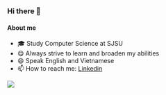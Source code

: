 ### Hi there 👋

#### About me
- 🎓 Study Computer Science at SJSU
- 😋 Always strive to learn and broaden my abilities
- 😄 Speak English and Vietnamese
- 📫 How to reach me: [Linkedin](https://www.linkedin.com/in/nhien-lam/)


<img src="https://github-readme-stats.vercel.app/api?username=nhienlam&&show_icons=true&theme=midnight-purple">

<!--- (url)[![Top Langs](https://github-readme-stats.vercel.app/api/top-langs/?username=nhienlam&theme=midnight-purple)](https://github.com/nhienlam/github-readme-stats) --->
